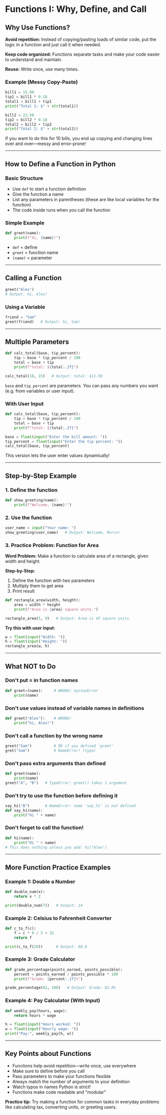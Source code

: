# Functions I: Why, Define, and Call

## Why Use Functions?

**Avoid repetition:** Instead of copying/pasting loads of similar code, put the logic in a function and just call it when needed.

**Keep code organized:** Functions separate tasks and make your code easier to understand and maintain.

**Reuse:** Write once, use many times.

### Example (Messy Copy-Paste)

```python
bill1 = 15.00
tip1 = bill1 * 0.18
total1 = bill1 + tip1
print("Total 1: $" + str(total1))

bill2 = 23.50
tip2 = bill2 * 0.18
total2 = bill2 + tip2
print("Total 2: $" + str(total2))
```

If you want to do this for 10 bills, you end up copying and changing lines over and over—messy and error-prone!

---

## How to Define a Function in Python

### Basic Structure

- Use `def` to start a function definition
- Give the function a name
- List any parameters in parentheses (these are like local variables for the function)
- The code inside runs when you call the function

### Simple Example

```python
def greet(name):
    print(f"hi, {name}!")
```

- `def` = define
- `greet` = function name
- `(name)` = parameter

---

## Calling a Function

```python
greet("Alex")
# Output: hi, Alex!
```

### Using a Variable

```python
friend = "Sam"
greet(friend)   # Output: hi, Sam!
```

---

## Multiple Parameters

```python
def calc_total(base, tip_percent):
    tip = base * tip_percent / 100
    total = base + tip
    print(f"total: ${total:.2f}")

calc_total(10, 15)   # Output: total: $11.50
```

`base` and `tip_percent` are parameters. You can pass any numbers you want (e.g. from variables or user input).

### With User Input

```python
def calc_total(base, tip_percent):
    tip = base * tip_percent / 100
    total = base + tip
    print(f"total: ${total:.2f}")

base = float(input("Enter the bill amount: "))
tip_percent = float(input("Enter the tip percent: "))
calc_total(base, tip_percent)
```

This version lets the user enter values dynamically!

---

## Step-by-Step Example

### 1. Define the function

```python
def show_greeting(name):
    print(f"Welcome, {name}!")
```

### 2. Use the function

```python
user_name = input("Your name: ")
show_greeting(user_name)   # Output: Welcome, Marco!
```

### 3. Practice Problem: Function for Area

**Word Problem:** Make a function to calculate area of a rectangle, given width and height.

**Step-by-Step:**
1. Define the function with two parameters
2. Multiply them to get area
3. Print result

```python
def rectangle_area(width, height):
    area = width * height
    print(f"Area is {area} square units.")

rectangle_area(5, 9)   # Output: Area is 45 square units.
```

**Try this with user input:**

```python
w = float(input("Width: "))
h = float(input("Height: "))
rectangle_area(w, h)
```

---

## What NOT to Do

### Don't put = in function names

```python
def greet=(name):     # WRONG! SyntaxError
    print(name)
```

### Don't use values instead of variable names in definitions

```python
def greet("Alex"):    # WRONG!
    print("hi, Alex!")
```

### Don't call a function by the wrong name

```python
greet("Sam")          # OK if you defined 'greet'
gret("Sam")           # NameError! (typo)
```

### Don't pass extra arguments than defined

```python
def greet(name):
    print(name)
greet("A", "B")   # TypeError: greet() takes 1 argument
```

### Don't try to use the function before defining it

```python
say_hi("B")       # NameError: name 'say_hi' is not defined
def say_hi(name):
    print("Hi " + name)
```

### Don't forget to call the function!

```python
def hi(name):
    print("Hi " + name)
# This does nothing unless you add: hi("Alex")
```

---

## More Function Practice Examples

### Example 1: Double a Number

```python
def double_num(x):
    return x * 2

print(double_num(7))   # Output: 14
```

### Example 2: Celsius to Fahrenheit Converter

```python
def c_to_f(c):
    f = c * 9 / 5 + 32
    return f

print(c_to_f(20))      # Output: 68.0
```

### Example 3: Grade Calculator

```python
def grade_percentage(points_earned, points_possible):
    percent = points_earned / points_possible * 100
    print(f"Grade: {percent:.1f}%")

grade_percentage(82, 100)   # Output: Grade: 82.0%
```

### Example 4: Pay Calculator (With Input)

```python
def weekly_pay(hours, wage):
    return hours * wage

h = float(input("Hours worked: "))
w = float(input("Hourly wage: "))
print("Pay:", weekly_pay(h, w))
```

---

## Key Points about Functions

- Functions help avoid repetition—write once, use everywhere
- Make sure to define before you call
- Pass parameters to make your functions flexible
- Always match the number of arguments to your definition
- Watch typos in names Python is strict!
- Functions make code readable and "modular"

**Practice tip:** Try making a function for common tasks in everyday problems like calculating tax, converting units, or greeting users.
